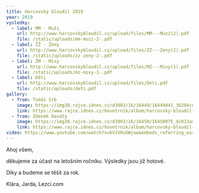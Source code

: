 ```yaml
---
title: Harcovský bloudil 2019
year: 2019
vysledky:
  - label: MM - Muži
    url: http://www.harcovskybloudil.cz/upload/files/MM---Muzi(2).pdf
    file: /static/uploads/mm-muzi-2-.pdf
  - label: ŽŽ - Ženy
    url: http://www.harcovskybloudil.cz/upload/files/ZZ---Zeny(2).pdf
    file: /static/uploads/zz-zeny-2-.pdf
  - label: ŽM - Mixy
    url: http://www.harcovskybloudil.cz/upload/files/MZ---Mixy(1).pdf
    file: /static/uploads/mz-mixy-1-.pdf
  - label: Děti
    url: http://www.harcovskybloudil.cz/upload/files/Deti.pdf
    file: /static/uploads/deti.pdf
gallery:
  - from: Tomáš Srb
    image: https://img38.rajce.idnes.cz/d3803/16/16449/16449441_3b294ce199ae14a902880d4edc24283a/thumb/DSC07444.jpg
    link: https://www.rajce.idnes.cz/hovetrnik/album/harcovsky-bloudil-2019-tomas-srb
  - from: Zdeněk Devátý
    image: https://img38.rajce.idnes.cz/d3803/16/16450/16450075_dc013ad9984dfb422e2504f89818c6b8/thumb/IM7_5602.jpg
    link: https://www.rajce.idnes.cz/hovetrnik/album/harcovsky-bloudil-2019-zdenek-devaty
video: https://www.youtube.com/watch?v=bVJVHvGWjuw&embeds_referring_euri=https%3A%2F%2Fwww.harcovskybloudil.cz%2F&source_ve_path=MjM4NTE
---
```

Ahoj všem,

děkujeme za účast na letošním ročníku. Výsledky jsou již hotové.

Díky a budeme se těšit za rok.

Klára, Jarda, Lezci.com
